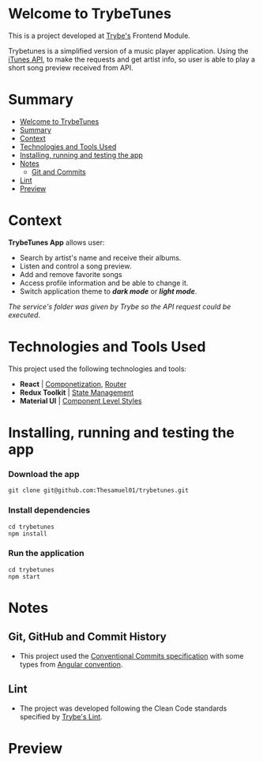 # Welcome to TrybeTunes
This is a project developed at [Trybe's](https://www.betrybe.com/) Frontend Module.

Trybetunes is a simplified version of a music player application. Using the [iTunes API](https://developer.apple.com/library/archive/documentation/AudioVideo/Conceptual/iTuneSearchAPI/index.html#//apple_ref/doc/uid/TP40017632-CH3-SW1),
to make the requests and get artist info, so user is able to play a short song preview received from API.


# Summary
- [Welcome to TrybeTunes](#welcome-to-trybetunes)
- [Summary](#summary)
- [Context](#context)
- [Technologies and Tools Used](#technologies-and-tools-used)
- [Installing, running and testing the app](#installing-running-and-testing-the-app)
- [Notes](#notes)
  - [Git and Commits](#git-github-and-commit-history)
- [Lint](#lint)
- [Preview](#preview)


# Context
__TrybeTunes App__ allows user:
 * Search by artist's name and receive their albums.
 * Listen and control a song preview.
 * Add and remove favorite songs
 * Access profile information and be able to change it.
 * Switch application theme to ***dark mode*** or ***light mode***.

*The service's folder was given by Trybe so the API request could be executed*.

# Technologies and Tools Used
This project used the following technologies and tools:
  * __React__ | [Componetization](https://reactjs.org/docs/thinking-in-react.html), [Router](https://blog.pshrmn.com/simple-react-router-v4-tutorial/)
  * __Redux Toolkit__ | [State Management](https://redux-toolkit.js.org/introduction/getting-started)
  * __Material UI__ | [Component Level Styles](https://mui.com/pt/material-ui/getting-started/overview/) 


# Installing, running and testing the app
### Download the app
```
git clone git@github.com:Thesamuel01/trybetunes.git
```
### Install dependencies
```
cd trybetunes
npm install
```
### Run the application
```
cd trybetunes
npm start
```

# Notes
## Git, GitHub and Commit History
- This project used the [Conventional Commits specification](https://www.conventionalcommits.org/en/v1.0.0/) with some types from [Angular convention](https://github.com/angular/angular/blob/22b96b9/CONTRIBUTING.md#-commit-message-guidelines).

## Lint
- The project was developed following the Clean Code standards specified by [Trybe's Lint](https://github.com/betrybe/eslint-config-trybe).


# Preview

